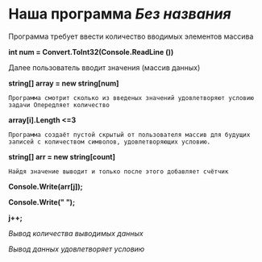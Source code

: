 # Наша программа _Без названия_

Программа требует ввести количество вводимых элементов массива

**int num = Convert.ToInt32(Console.ReadLine ())**

Далее пользователь вводит значения (массив данных)   

 **string[] array = new string[num]**


    Программа смотрит сколько из введеных значений удовлетворяют условию задачи Опередляет количество
**array[i].Length <=3**

    Программа создаёт пустой скрытый от пользователя массив для будущих записей с количеством символов, удовлетворяющих условию. 
**string[] arr = new string[count]**

    Найдя значение выводит и только после этого добавляет счётчик
**Console.Write(arr[j]);**

**Console.Write(" ");**

**j++;**

_Вывод количества выводимых данных_

_Вывод данных удовлетворяет условию_


